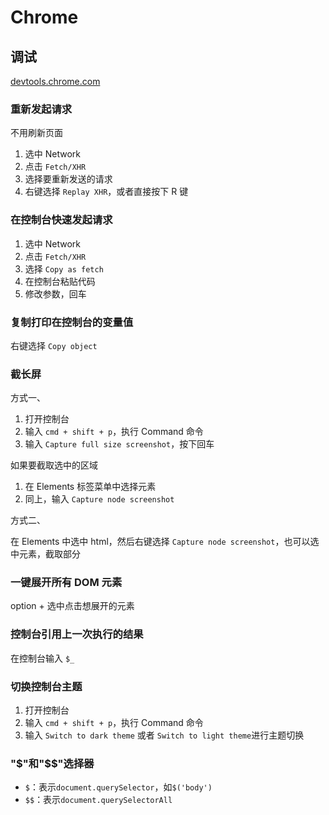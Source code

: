 # Chrome

## 调试

[devtools.chrome.com](https://developer.chrome.com/docs/devtools/javascript?hl=zh-cn)

### 重新发起请求

不用刷新页面

1. 选中 Network
2. 点击 `Fetch/XHR`
3. 选择要重新发送的请求
4. 右键选择 `Replay XHR`，或者直接按下 R 键

### 在控制台快速发起请求

1. 选中 Network
2. 点击 `Fetch/XHR`
3. 选择 `Copy as fetch`
4. 在控制台粘贴代码
5. 修改参数，回车

### 复制打印在控制台的变量值

右键选择 `Copy object`

### 截长屏

方式一、

1. 打开控制台
2. 输入 `cmd + shift + p`，执行 Command 命令
3. 输入 `Capture full size screenshot`，按下回车

如果要截取选中的区域

1. 在 Elements 标签菜单中选择元素
2. 同上，输入 `Capture node screenshot`

方式二、

在 Elements 中选中 html，然后右键选择 `Capture node screenshot`，也可以选中元素，截取部分

### 一键展开所有 DOM 元素

option + 选中点击想展开的元素

### 控制台引用上一次执行的结果

在控制台输入 `$_`

### 切换控制台主题

1. 打开控制台
2. 输入 `cmd + shift + p`，执行 Command 命令
3. 输入 `Switch to dark theme` 或者 `Switch to light theme`进行主题切换

### "$"和"$$"选择器

- `$`：表示`document.querySelector`，如`$('body')`
- `$$`：表示`document.querySelectorAll`

